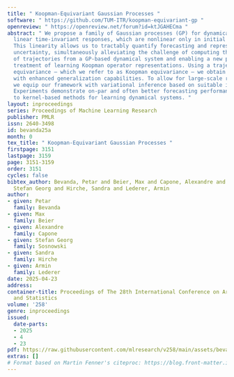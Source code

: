 ```yaml
---
title: " Koopman-Equivariant Gaussian Processes "
software: " https://github.com/TUM-ITR/koopman-equivariant-gp "
openreview: " https://openreview.net/forum?id=ktJGAHECma "
abstract: " We propose a family of Gaussian processes (GP) for dynamical systems with
  linear time-invariant responses, which are nonlinear only in initial conditions.
  This linearity allows us to tractably quantify forecasting and representational
  uncertainty, simultaneously alleviating the challenge of computing the distribution
  of trajectories from a GP-based dynamical system and enabling a new probabilistic
  treatment of learning Koopman operator representations. Using a trajectory-based
  equivariance – which we refer to as Koopman equivariance – we obtain a  GP model
  with enhanced generalization capabilities. To allow for large-scale regression,
  we equip our framework with variational inference based on suitable inducing points.
  Experiments demonstrate on-par and often better forecasting performance compared
  to kernel-based methods for learning dynamical systems. "
layout: inproceedings
series: Proceedings of Machine Learning Research
publisher: PMLR
issn: 2640-3498
id: bevanda25a
month: 0
tex_title: " Koopman-Equivariant Gaussian Processes "
firstpage: 3151
lastpage: 3159
page: 3151-3159
order: 3151
cycles: false
bibtex_author: Bevanda, Petar and Beier, Max and Capone, Alexandre and Sosnowski,
  Stefan Georg and Hirche, Sandra and Lederer, Armin
author:
- given: Petar
  family: Bevanda
- given: Max
  family: Beier
- given: Alexandre
  family: Capone
- given: Stefan Georg
  family: Sosnowski
- given: Sandra
  family: Hirche
- given: Armin
  family: Lederer
date: 2025-04-23
address:
container-title: Proceedings of The 28th International Conference on Artificial Intelligence
  and Statistics
volume: '258'
genre: inproceedings
issued:
  date-parts:
  - 2025
  - 4
  - 23
pdf: https://raw.githubusercontent.com/mlresearch/v258/main/assets/bevanda25a/bevanda25a.pdf
extras: []
# Format based on Martin Fenner's citeproc: https://blog.front-matter.io/posts/citeproc-yaml-for-bibliographies/
---
```

